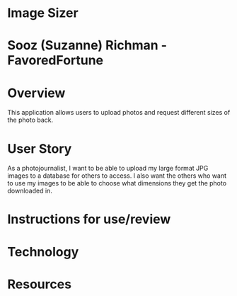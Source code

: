 # Image Sizer

# Sooz (Suzanne) Richman - FavoredFortune

# Overview
This application allows users to upload photos and request different sizes of the photo back.

# User Story
As a photojournalist, I want to be able to upload my large format JPG images to a database for others to access. I also want the others who want to use my images to be able to choose what dimensions they get the photo downloaded in.

# Instructions for use/review

# Technology

# Resources